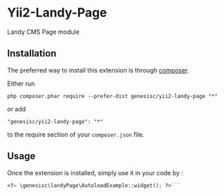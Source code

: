 Yii2-Landy-Page
===============
Landy CMS Page module

Installation
------------

The preferred way to install this extension is through [composer](http://getcomposer.org/download/).

Either run

```
php composer.phar require --prefer-dist genesisc/yii2-landy-page "*"
```

or add

```
"genesisc/yii2-landy-page": "*"
```

to the require section of your `composer.json` file.


Usage
-----

Once the extension is installed, simply use it in your code by  :

```php
<?= \genesisc\landyPage\AutoloadExample::widget(); ?>```